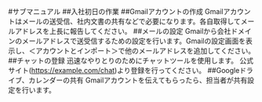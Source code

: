 #サブマニュアル
##入社初日の作業
##Gmailアカウントの作成
Gmailアカウントはメールの送受信、社内文書の共有などで必要になります。各自取得してメールアドレスを上長に報告してください。
##メールの設定
Gmailから会社ドメインのメールアドレスで送受信するための設定を行います。Gmailの設定画面を表示し、＜アカウントとインポート＞で他のメールアドレスを追加してください。
##チャットの登録
迅速なやりとりのためにチャットツールを使用します。
公式サイト(https://example.com/chat)より登録を行ってください。
##Googleドライブ、カレンダーの共有
Gmailアカウントを伝えてもらったら、担当者が共有設定を行います。
